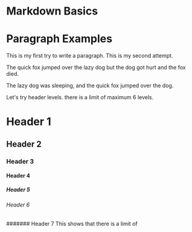 # Markdown Basics

# Paragraph Examples
This is my first try to write a paragraph.
This is my second attempt.

The quick fox jumped over the lazy dog
but the dog got hurt
and the fox died.



The lazy dog was sleeping, and the quick fox jumped over the dog.

Let's try header levels. there is a limit of maximum 6 levels.
# Header 1
## Header 2
### Header 3

#### Header 4


##### Header 5

###### Header 6
####### Header 7
This shows that there is a limit of 
<!--stackedit_data:
eyJoaXN0b3J5IjpbNTI3MzA4MjksMTEzMzI0MDY3NCwxMjc4Nj
kyOTQxXX0=
-->